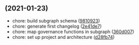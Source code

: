 ## (2021-01-23)

- chore: build subgraph schema ([9810923](https://github.com/kleros/governor-web/commit/9810923))
- chore: generate first changelog ([2e41de7](https://github.com/kleros/governor-web/commit/2e41de7))
- chore: map governance functions in subgraph ([360d007](https://github.com/kleros/governor-web/commit/360d007))
- chore: set up project and architecture ([d28fb74](https://github.com/kleros/governor-web/commit/d28fb74))
